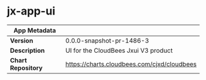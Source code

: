 # jx-app-ui

|App Metadata||
|---|---|
| **Version** | 0.0.0-snapshot-pr-1486-3 |
| **Description** | UI for the CloudBees Jxui V3 product |
| **Chart Repository** | https://charts.cloudbees.com/cjxd/cloudbees |
